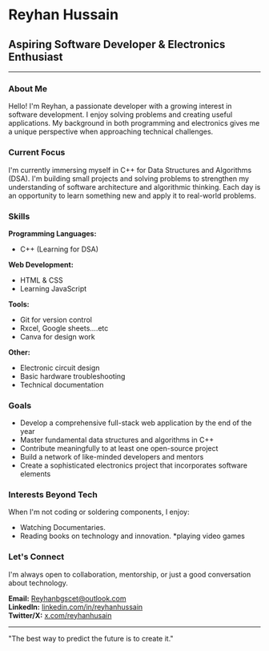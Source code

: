 # Reyhan Hussain

## Aspiring Software Developer & Electronics Enthusiast

---

### About Me

Hello! I'm Reyhan, a passionate developer with a growing interest in software development. I enjoy solving problems and creating useful applications. My background in both programming and electronics gives me a unique perspective when approaching technical challenges.

### Current Focus

I'm currently immersing myself in C++ for Data Structures and Algorithms (DSA). I'm building small projects and solving problems to strengthen my understanding of software architecture and algorithmic thinking. Each day is an opportunity to learn something new and apply it to real-world problems.

### Skills

**Programming Languages:**
* C++ (Learning for DSA)

**Web Development:**
* HTML & CSS
* Learning JavaScript

**Tools:**
* Git for version control
* Rxcel, Google sheets....etc
* Canva for design work

**Other:**
* Electronic circuit design
* Basic hardware troubleshooting
* Technical documentation

### Goals

* Develop a comprehensive full-stack web application by the end of the year
* Master fundamental data structures and algorithms in C++
* Contribute meaningfully to at least one open-source project
* Build a network of like-minded developers and mentors
* Create a sophisticated electronics project that incorporates software elements

### Interests Beyond Tech

When I'm not coding or soldering components, I enjoy:
* Watching Documentaries.
* Reading books on technology and      innovation.
*playing video games
### Let's Connect

I'm always open to collaboration, mentorship, or just a good conversation about technology.

**Email:** [Reyhanbgscet@outlook.com](mailto:Reyhanbgscet@outlook.com)  
**LinkedIn:** [linkedin.com/in/reyhanhussain](https://linkedin.com/in/reyhanhussain)  
**Twitter/X:** [x.com/reyhanhusain](https://x.com/reyhanhusain)  

---

"The best way to predict the future is to create it."
